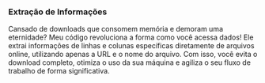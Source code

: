 ### Extração de Informações
Cansado de downloads que consomem memória e demoram uma eternidade? Meu código revoluciona a forma como você acessa dados! Ele extrai informações de linhas e colunas específicas diretamente de arquivos online, utilizando apenas a URL e o nome do arquivo. Com isso, você evita o download completo, otimiza o uso da sua máquina e agiliza o seu fluxo de trabalho de forma significativa.
